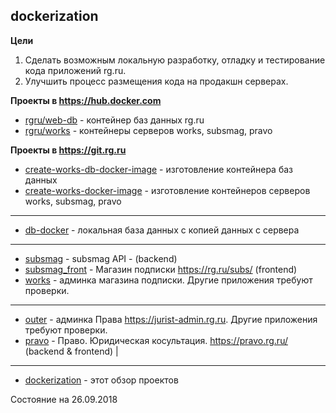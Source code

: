 dockerization
---------------


**Цели**

1. Сделать возможным локальную разработку, отладку и тестирование кода приложений rg.ru.
2. Улучшить процесс размещения кода на продакшн серверах.



**Проекты в https://hub.docker.com**

* [rgru/web-db](https://hub.docker.com/r/rgru/web-db/) - контейнер баз данных rg.ru
* [rgru/works](https://hub.docker.com/r/rgru/works/) - контейнеры серверов works, subsmag, pravo 



**Проекты в https://git.rg.ru**

* [create-works-db-docker-image](https://git.rg.ru/ivlev/create-works-db-docker-image)  - изготовление контейнера баз данных 
* [create-works-docker-image](https://git.rg.ru/ivlev/create-works-docker-image)  - изготовление контейнеров серверов works, subsmag, pravo 

-------------

* [db-docker](https://git.rg.ru/ivlev/db-docker) - локальная база данных с копией данных с сервера

--------------

* [subsmag](https://git.rg.ru/web/subsmag)  - subsmag API - (backend)
* [subsmag_front](https://git.rg.ru/web/subsmag_front) - Магазин подписки https://rg.ru/subs/  (frontend)
* [works](https://git.rg.ru/web/works)   - админка магазина подписки. Другие приложения  требуют проверки.

-------------

* [outer](https://git.rg.ru/web/outer)  - админка Права https://jurist-admin.rg.ru. Другие приложения требуют проверки.
* [pravo](https://git.rg.ru/web/pravo)  - Право. Юридическая косультация. https://pravo.rg.ru/ (backend & frontend)                            | 

-------------

* [dockerization](https://git.rg.ru/ivlev/dockerization) - этот обзор проектов


Состояние на 26.09.2018
